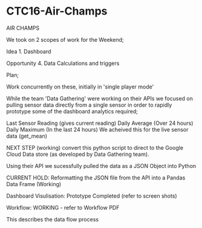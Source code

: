 # CTC16-Air-Champs

AIR CHAMPS

We took on 2 scopes of work for the Weekend;

Idea 1. Dashboard

Opportunity 4. Data Calculations and triggers

Plan;

Work concurrently on these, initially in 'single player mode'

While the team 'Data Gathering' were working on their APIs we focused on pulling sensor data directly from a single sensor in order to rapidly prototype some of the dashboard analytics required;

Last Sensor Reading (gives current reading)
Daily Average (Over 24 hours)
Daily Maximum (In the last 24 hours)
We acheived this for the live sensor data (get_mean)

NEXT STEP (working) convert this python script to direct to the Google Cloud Data store (as developed by Data Gathering team).

Using their API we sucessfully pulled the data as a JSON Object into Python

CURRENT HOLD: Reformatting the JSON file from the API into a Pandas Data Frame (Working)

Dashboard Visulisation: Prototype Completed (refer to screen shots)

Workflow: WORKING - refer to Workflow PDF

This describes the data flow process
